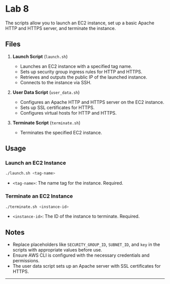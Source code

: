 
# Lab 8

The scripts allow you to launch an EC2 instance, set up a basic Apache HTTP and HTTPS server, and terminate the instance.

## Files

1. **Launch Script** (`launch.sh`)
   - Launches an EC2 instance with a specified tag name.
   - Sets up security group ingress rules for HTTP and HTTPS.
   - Retrieves and outputs the public IP of the launched instance.
   - Connects to the instance via SSH.

2. **User Data Script** (`user_data.sh`)
   - Configures an Apache HTTP and HTTPS server on the EC2 instance.
   - Sets up SSL certificates for HTTPS.
   - Configures virtual hosts for HTTP and HTTPS.

3. **Terminate Script** (`terminate.sh`)
   - Terminates the specified EC2 instance.

## Usage

### Launch an EC2 Instance
```bash
./launch.sh <tag-name>
```
- `<tag-name>`: The name tag for the instance. Required.

### Terminate an EC2 Instance
```bash
./terminate.sh <instance-id>
```
- `<instance-id>`: The ID of the instance to terminate. Required.


## Notes
- Replace placeholders like `SECURITY_GROUP_ID`, `SUBNET_ID`, and `key` in the scripts with appropriate values before use.
- Ensure AWS CLI is configured with the necessary credentials and permissions.
- The user data script sets up an Apache server with SSL certificates for HTTPS.

---
